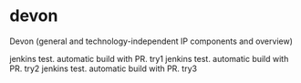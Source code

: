 # devon
Devon (general and technology-independent IP components and overview)

jenkins test. automatic build with PR. try1
jenkins test. automatic build with PR. try2
jenkins test. automatic build with PR. try3
